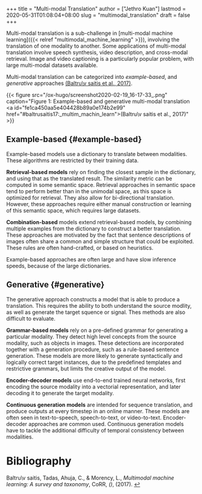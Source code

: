 +++
title = "Multi-modal Translation"
author = ["Jethro Kuan"]
lastmod = 2020-05-31T01:08:04+08:00
slug = "multimodal_translation"
draft = false
+++

Multi-modal translation is a sub-challenge in [multi-modal machine
learning]({{< relref "multimodal_machine_learning" >}}), involving the translation of one modality to another. Some
applications of multi-modal translation involve speech synthesis,
video description, and cross-modal retrieval. Image and video
captioning is a particularly popular problem, with large multi-modal
datasets available.

Multi-modal translation can be categorized into _example-based_, and
_generative_ approaches <a id="fe1ca450aa5e404428b89a0e174b2e99" href="#baltrusaitis17:_multim_machin_learn">(Baltru\v saitis et al., 2017)</a>.

{{< figure src="/ox-hugo/screenshot2020-02-19_16-17-33_.png" caption="Figure 1: Example-based and generative multi-modal translation <a id=\"fe1ca450aa5e404428b89a0e174b2e99\" href=\"#baltrusaitis17:_multim_machin_learn\">(Baltru\v saitis et al., 2017)</a>" >}}

## Example-based {#example-based}

Example-based models use a dictionary to translate between modalities.
These algorithms are restricted by their training data.

**Retrieval-based models** rely on finding the closest sample in the
dictionary, and using that as the translated result. The similarity
metric can be computed in some semantic space. Retrieval approaches in
semantic space tend to perform better than in the unimodal space, as
this space is optimized for retrieval. They also allow for
bi-directional translation. However, these approaches require either
manual construction or learning of this semantic space, which requires
large datasets.

**Combination-based** models extend retrieval-based models, by combining
multiple examples from the dictionary to construct a better
translation. These approaches are motivated by the fact that sentence
descriptions of images often share a common and simple structure that
could be exploited. These rules are often hand-crafted, or based on
heuristics.

Example-based approaches are often large and have slow inference
speeds, because of the large dictionaries.

## Generative {#generative}

The generative approach constructs a model that is able to produce a
translation. This requires the ability to both understand the source
modlity, as well as generate the target squence or signal. Thes
methods are also difficult to evaluate.

**Grammar-based models** rely on a pre-defined grammar for generating a
particular modality. They detect high level concepts from the source
modality, such as objects in images. These detections are incorporated
together with a generation procedure, such as a rule-based sentence
generation. These models are more likely to generate syntactically and
logically correct target instances, due to the predefined templates
and restrictive grammars, but limits the creative output of the model.

**Encoder-decoder models** use end-to-end trained neural networks, first
encoding the source modality into a vectorial representation, and
later decoding it to generate the target modality.

**Continuous generation models** are intended for sequence translation,
and produce outputs at every timestep in an online manner. These
models are often seen in text-to-speech, speech-to-text, or
video-to-text. Encoder-decoder approaches are common used. Continuous
generation models have to tackle the additional difficulty of
temporal consistency between modalities.

# Bibliography

<a id="baltrusaitis17:_multim_machin_learn" target="_blank">Baltru\v saitis, Tadas, Ahuja, C., & Morency, L., _Multimodal machine learning: A survey and taxonomy_, CoRR, _()_, (2017). </a> [↩](#fe1ca450aa5e404428b89a0e174b2e99)

